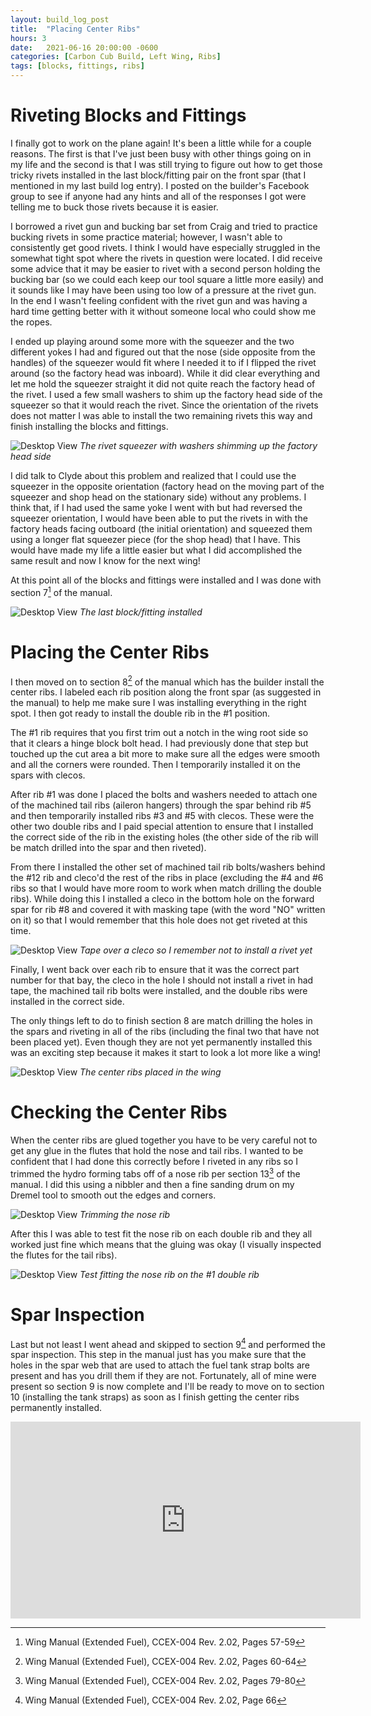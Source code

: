 ```yaml
---
layout: build_log_post
title:  "Placing Center Ribs"
hours: 3
date:   2021-06-16 20:00:00 -0600
categories: [Carbon Cub Build, Left Wing, Ribs]
tags: [blocks, fittings, ribs]
---
```


# Riveting Blocks and Fittings

I finally got to work on the plane again! It's been a little while for a couple reasons. The first is that I've just been busy with other things going on in my life and the second is that I was still trying to figure out how to get those tricky rivets installed in the last block/fitting pair on the front spar (that I mentioned in my last build log entry). I posted on the builder's Facebook group to see if anyone had any hints and all of the responses I got were telling me to buck those rivets because it is easier.

I borrowed a rivet gun and bucking bar set from Craig and tried to practice bucking rivets in some practice material; however, I wasn't able to consistently get good rivets. I think I would have especially struggled in the somewhat tight spot where the rivets in question were located. I did receive some advice that it may be easier to rivet with a second person holding the bucking bar (so we could each keep our tool square a little more easily) and it sounds like I may have been using too low of a pressure at the rivet gun. In the end I wasn't feeling confident with the rivet gun and was having a hard time getting better with it without someone local who could show me the ropes.

I ended up playing around some more with the squeezer and the two different yokes I had and figured out that the nose (side opposite from the handles) of the squeezer would fit where I needed it to if I flipped the rivet around (so the factory head was inboard). While it did clear everything and let me hold the squeezer straight it did not quite reach the factory head of the rivet. I used a few small washers to shim up the factory head side of the squeezer so that it would reach the rivet. Since the orientation of the rivets does not matter I was able to install the two remaining rivets this way and finish installing the blocks and fittings.

![Desktop View](/assets/img/posts/2021-06-16-placing-center-ribs/squeezer.png)
_The rivet squeezer with washers shimming up the factory head side_

I did talk to Clyde about this problem and realized that I could use the squeezer in the opposite orientation (factory head on the moving part of the squeezer and shop head on the stationary side) without any problems. I think that, if I had used the same yoke I went with but had reversed the squeezer orientation, I would have been able to put the rivets in with the factory heads facing outboard (the initial orientation) and squeezed them using a longer flat squeezer piece (for the shop head) that I have. This would have made my life a little easier but what I did accomplished the same result and now I know for the next wing!

At this point all of the blocks and fittings were installed and I was done with section 7[^section-7-ref] of the manual.

![Desktop View](/assets/img/posts/2021-06-16-placing-center-ribs/installed_block.png)
_The last block/fitting installed_

# Placing the Center Ribs

I then moved on to section 8[^section-8-ref] of the manual which has the builder install the center ribs. I labeled each rib position along the front spar (as suggested in the manual) to help me make sure I was installing everything in the right spot. I then got ready to install the double rib in the #1 position.

The #1 rib requires that you first trim out a notch in the wing root side so that it clears a hinge block bolt head. I had previously done that step but touched up the cut area a bit more to make sure all the edges were smooth and all the corners were rounded. Then I temporarily installed it on the spars with clecos.

After rib #1 was done I placed the bolts and washers needed to attach one of the machined tail ribs (aileron hangers) through the spar behind rib #5 and then temporarily installed ribs #3 and #5 with clecos. These were the other two double ribs and I paid special attention to ensure that I installed the correct side of the rib in the existing holes (the other side of the rib will be match drilled into the spar and then riveted).

From there I installed the other set of machined tail rib bolts/washers behind the #12 rib and cleco'd the rest of the ribs in place (excluding the #4 and #6 ribs so that I would have more room to work when match drilling the double ribs). While doing this I installed a cleco in the bottom hole on the forward spar for rib #8 and covered it with masking tape (with the word "NO" written on it) so that I would remember that this hole does not get riveted at this time.

![Desktop View](/assets/img/posts/2021-06-16-placing-center-ribs/taped_cleco.png)
_Tape over a cleco so I remember not to install a rivet yet_

Finally, I went back over each rib to ensure that it was the correct part number for that bay, the cleco in the hole I should not install a rivet in had tape, the machined tail rib bolts were installed, and the double ribs were installed in the correct side.

The only things left to do to finish section 8 are match drilling the holes in the spars and riveting in all of the ribs (including the final two that have not been placed yet). Even though they are not yet permanently installed this was an exciting step because it makes it start to look a lot more like a wing!

![Desktop View](/assets/img/posts/2021-06-16-placing-center-ribs/ribs_placed.png)
_The center ribs placed in the wing_

# Checking the Center Ribs

When the center ribs are glued together you have to be very careful not to get any glue in the flutes that hold the nose and tail ribs. I wanted to be confident that I had done this correctly before I riveted in any ribs so I trimmed the hydro forming tabs off of a nose rib per section 13[^section-13-ref] of the manual. I did this using a nibbler and then a fine sanding drum on my Dremel tool to smooth out the edges and corners.

![Desktop View](/assets/img/posts/2021-06-16-placing-center-ribs/trimmed_nose_rib.png)
_Trimming the nose rib_

After this I was able to test fit the nose rib on each double rib and they all worked just fine which means that the gluing was okay (I visually inspected the flutes for the tail ribs).

![Desktop View](/assets/img/posts/2021-06-16-placing-center-ribs/test_nose_rib.png)
_Test fitting the nose rib on the #1 double rib_

# Spar Inspection

Last but not least I went ahead and skipped to section 9[^section-9-ref] and performed the spar inspection. This step in the manual just has you make sure that the holes in the spar web that are used to attach the fuel tank strap bolts are present and has you drill them if they are not. Fortunately, all of mine were present so section 9 is now complete and I'll be ready to move on to section 10 (installing the tank straps) as soon as I finish getting the center ribs permanently installed.

<iframe width="560" height="315" src="https://www.youtube.com/embed/cDgJd03qWXY" title="YouTube video player" frameborder="0" allow="accelerometer; autoplay; clipboard-write; encrypted-media; gyroscope; picture-in-picture" allowfullscreen></iframe>

[^section-7-ref]: Wing Manual (Extended Fuel), CCEX-004 Rev. 2.02, Pages 57-59
[^section-8-ref]: Wing Manual (Extended Fuel), CCEX-004 Rev. 2.02, Pages 60-64
[^section-9-ref]: Wing Manual (Extended Fuel), CCEX-004 Rev. 2.02, Page 66
[^section-13-ref]: Wing Manual (Extended Fuel), CCEX-004 Rev. 2.02, Pages 79-80